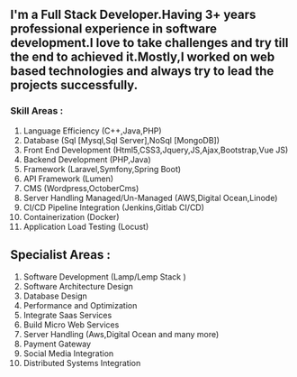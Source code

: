 ## I'm a Full Stack Developer.Having 3+ years professional experience in software development.I love to take challenges and try till the end to achieved it.Mostly,I worked on web based technologies and always try to lead the projects successfully.

### Skill Areas :
1. Language Efficiency (C++,Java,PHP)
1. Database (Sql [Mysql,Sql Server],NoSql [MongoDB])
1. Front End Development (Html5,CSS3,Jquery,JS,Ajax,Bootstrap,Vue JS)
1. Backend Development (PHP,Java)
1. Framework (Laravel,Symfony,Spring Boot)
1. API Framework (Lumen)
1. CMS (Wordpress,OctoberCms)
1. Server Handling Managed/Un-Managed (AWS,Digital Ocean,Linode)
1. CI/CD Pipeline Integration (Jenkins,Gitlab CI/CD)
1. Containerization (Docker)
1. Application Load Testing (Locust)


## Specialist Areas :
1. Software Development (Lamp/Lemp Stack )
1. Software Architecture Design
1. Database Design
1. Performance and Optimization
1. Integrate Saas Services
1. Build Micro Web Services
1. Server Handling (Aws,Digital Ocean and many more)
1. Payment Gateway
1. Social Media Integration
1. Distributed Systems Integration
